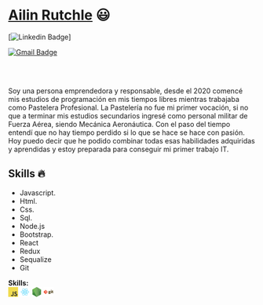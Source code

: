 # <a href="https://www.linkedin.com/in/ailin-rutchle-911569212/">Ailin Rutchle</a> :smiley:
 [![Linkedin Badge](https://img.shields.io/badge/-AilinRutchle-blue?style=flat-square&logo=Linkedin&logoColor=white&link=https://www.linkedin.com/in/https://www.linkedin.com/in/ailin-rutchle-911569212/)]

[![Gmail Badge](https://img.shields.io/badge/-AilinRutchle-d14836?style=flat-square&logo=Gmail&logoColor=white&link=mailto:mail@pereyrapame)](mailto:ailintango@gmail.com)

<br/>
<br/>

Soy una persona emprendedora y responsable, desde el 2020 comencé mis estudios de programación en mis tiempos libres mientras trabajaba como Pastelera Profesional. La Pastelería no fue mi primer vocación, si no que a terminar mis estudios secundarios ingresé como personal militar de Fuerza Aérea, siendo Mecánica Aeronáutica.  Con el paso del tiempo entendí que no hay tiempo perdido si lo que se hace se hace con pasión. Hoy puedo decir que he podido combinar  todas esas habilidades adquiridas y aprendidas y estoy preparada para conseguir mi primer trabajo IT.

## Skills  :fire:
- Javascript.
- Html.
- Css.
- Sql.
- Node.js
- Bootstrap.
- React
- Redux
- Sequalize
- Git

**Skills:**  
<code><img height="20" src="https://raw.githubusercontent.com/github/explore/80688e429a7d4ef2fca1e82350fe8e3517d3494d/topics/javascript/javascript.png"></code>
<code><img height="20" src="https://raw.githubusercontent.com/github/explore/80688e429a7d4ef2fca1e82350fe8e3517d3494d/topics/react/react.png"></code>
<code><img height="20" src="https://raw.githubusercontent.com/github/explore/80688e429a7d4ef2fca1e82350fe8e3517d3494d/topics/nodejs/nodejs.png"></code>
<code><img height="20" src="https://raw.githubusercontent.com/github/explore/80688e429a7d4ef2fca1e82350fe8e3517d3494d/topics/git/git.png"></code> 



</div>
